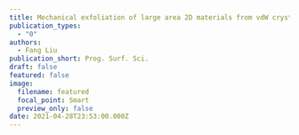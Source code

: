 ```yaml
---
title: Mechanical exfoliation of large area 2D materials from vdW crystals
publication_types:
  - "0"
authors:
  - Fang Liu
publication_short: Prog. Surf. Sci.
draft: false
featured: false
image:
  filename: featured
  focal_point: Smart
  preview_only: false
date: 2021-04-28T23:53:00.000Z
---
```

